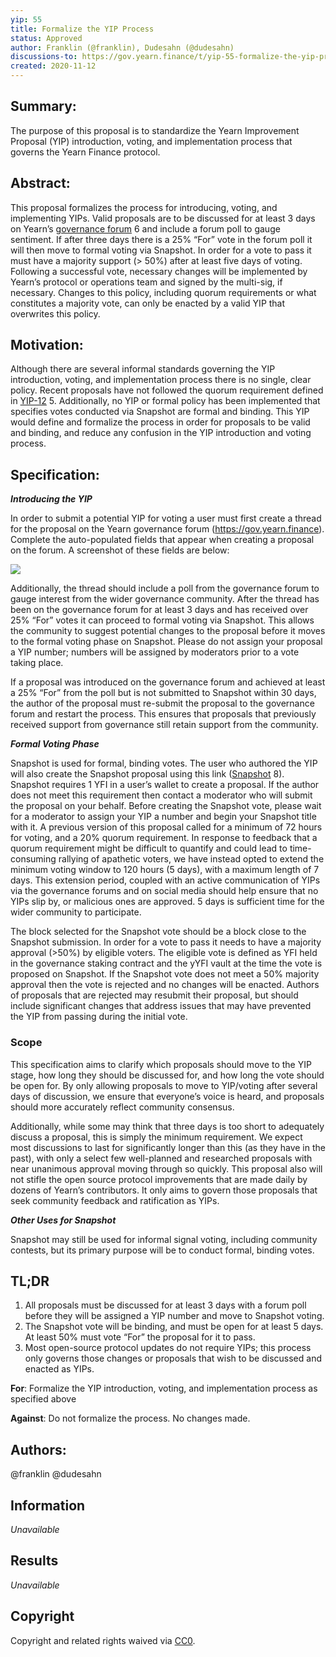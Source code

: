 ```yaml
---
yip: 55
title: Formalize the YIP Process
status: Approved
author: Franklin (@franklin), Dudesahn (@dudesahn) 
discussions-to: https://gov.yearn.finance/t/yip-55-formalize-the-yip-process/7959/2
created: 2020-11-12
---
```


## Summary:

The purpose of this proposal is to standardize the Yearn Improvement Proposal (YIP) introduction, voting, and implementation process that governs the Yearn Finance protocol.

## Abstract:

This proposal formalizes the process for introducing, voting, and implementing YIPs. Valid proposals are to be discussed for at least 3 days on Yearn’s [governance forum](https://gov.yearn.finance/) 6 and include a forum poll to gauge sentiment. If after three days there is a 25% “For” vote in the forum poll it will then move to formal voting via Snapshot. In order for a vote to pass it must have a majority support (> 50%) after at least five days of voting. Following a successful vote, necessary changes will be implemented by Yearn’s protocol or operations team and signed by the multi-sig, if necessary. Changes to this policy, including quorum requirements or what constitutes a majority vote, can only be enacted by a valid YIP that overwrites this policy.

## Motivation:

Although there are several informal standards governing the YIP introduction, voting, and implementation process there is no single, clear policy. Recent proposals have not followed the quorum requirement defined in [YIP-12](https://yips.yearn.finance/YIPS/yip-12) 5. Additionally, no YIP or formal policy has been implemented that specifies votes conducted via Snapshot are formal and binding. This YIP would define and formalize the process in order for proposals to be valid and binding, and reduce any confusion in the YIP introduction and voting process.

## Specification:

**<em>Introducing the YIP</em>**

In order to submit a potential YIP for voting a user must first create a thread for the proposal on the Yearn governance forum (https://gov.yearn.finance). Complete the auto-populated fields that appear when creating a proposal on the forum. A screenshot of these fields are below:

![](https://i.imgur.com/mYrycLy.png)

Additionally, the thread should include a poll from the governance forum to gauge interest from the wider governance community. After the thread has been on the governance forum for at least 3 days and has received over 25% “For” votes it can proceed to formal voting via Snapshot. This allows the community to suggest potential changes to the proposal before it moves to the formal voting phase on Snapshot. Please do not assign your proposal a YIP number; numbers will be assigned by moderators prior to a vote taking place.

If a proposal was introduced on the governance forum and achieved at least a 25% “For” from the poll but is not submitted to Snapshot within 30 days, the author of the proposal must re-submit the proposal to the governance forum and restart the process. This ensures that proposals that previously received support from governance still retain support from the community.

**<em>Formal Voting Phase</em>**

Snapshot is used for formal, binding votes. The user who authored the YIP will also create the Snapshot proposal using this link ([Snapshot](https://snapshot.page/#/yearn) 8). Snapshot requires 1 YFI in a user’s wallet to create a proposal. If the author does not meet this requirement then contact a moderator who will submit the proposal on your behalf. Before creating the Snapshot vote, please wait for a moderator to assign your YIP a number and begin your Snapshot title with it.
A previous version of this proposal called for a minimum of 72 hours for voting, and a 20% quorum requirement. In response to feedback that a quorum requirement might be difficult to quantify and could lead to time-consuming rallying of apathetic voters, we have instead opted to extend the minimum voting window to 120 hours (5 days), with a maximum length of 7 days. This extension period, coupled with an active communication of YIPs via the governance forums and on social media should help ensure that no YIPs slip by, or malicious ones are approved. 5 days is sufficient time for the wider community to participate.

The block selected for the Snapshot vote should be a block close to the Snapshot submission. In order for a vote to pass it needs to have a majority approval (>50%) by eligible voters. The eligible vote is defined as YFI held in the governance staking contract and the yYFI vault at the time the vote is proposed on Snapshot. If the Snapshot vote does not meet a 50% majority approval then the vote is rejected and no changes will be enacted. Authors of proposals that are rejected may resubmit their proposal, but should include significant changes that address issues that may have prevented the YIP from passing during the initial vote.

### Scope
This specification aims to clarify which proposals should move to the YIP stage, how long they should be discussed for, and how long the vote should be open for. By only allowing proposals to move to YIP/voting after several days of discussion, we ensure that everyone’s voice is heard, and proposals should more accurately reflect community consensus.

Additionally, while some may think that three days is too short to adequately discuss a proposal, this is simply the minimum requirement. We expect most discussions to last for significantly longer than this (as they have in the past), with only a select few well-planned and researched proposals with near unanimous approval moving through so quickly. This proposal also will not stifle the open source protocol improvements that are made daily by dozens of Yearn’s contributors. It only aims to govern those proposals that seek community feedback and ratification as YIPs.

**<em>Other Uses for Snapshot</em>**

Snapshot may still be used for informal signal voting, including community contests, but its primary purpose will be to conduct formal, binding votes.

## TL;DR

1. All proposals must be discussed for at least 3 days with a forum poll before they will be assigned a YIP number and move to Snapshot voting.
1. The Snapshot vote will be binding, and must be open for at least 5 days. At least 50% must vote “For” the proposal for it to pass.
1. Most open-source protocol updates do not require YIPs; this process only governs those changes or proposals that wish to be discussed and enacted as YIPs.

**For**: Formalize the YIP introduction, voting, and implementation process as specified above

**Against**: Do not formalize the process. No changes made.

## Authors:

@franklin @dudesahn

## Information 

<em>Unavailable</em>

## Results

<em>Unavailable</em>

## Copyright

Copyright and related rights waived via [CC0](https://creativecommons.org/publicdomain/zero/1.0/).